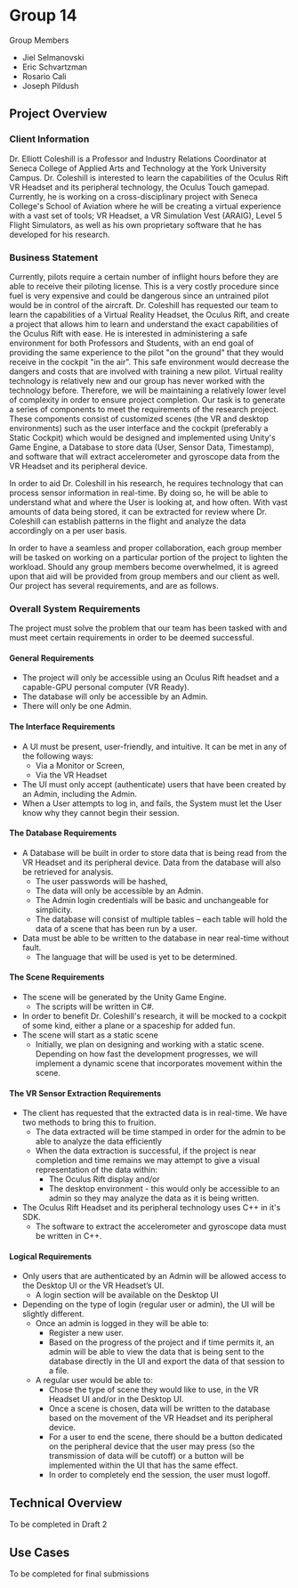 # Group 14

Group Members
* Jiel Selmanovski
* Eric Schvartzman
* Rosario Cali
* Joseph Pildush

## Project Overview

### Client Information

Dr. Elliott Coleshill is a Professor and Industry Relations Coordinator at Seneca College of Applied Arts and Technology at the York University Campus.  Dr. Coleshill is interested to learn the capabilities of the Oculus Rift VR Headset and its peripheral technology, the Oculus Touch gamepad.  Currently, he is working on a cross-disciplinary project with Seneca College's School of Aviation where he will be creating a virtual experience with a vast set of tools; VR Headset, a VR Simulation Vest (ARAIG), Level 5 Flight Simulators, as well as his own proprietary software that he has developed for his research.


### Business Statement

Currently, pilots require a certain number of inflight hours before they are able to receive their piloting license. This is a very costly procedure since fuel is very expensive and could be dangerous since an untrained pilot would be in control of the aircraft. Dr. Coleshill has requested our team to learn the capabilities of a Virtual Reality Headset, the Oculus Rift, and create a project that allows him to learn and understand the exact capabilities of the Oculus Rift with ease. He is interested in administering a safe environment for both Professors and Students, with an end goal of providing the same experience to the pilot "on the ground" that they would receive in the cockpit "in the air". This safe environment would decrease the dangers and costs that are involved with training a new pilot.
Virtual reality technology is relatively new and our group has never worked with the technology before.  Therefore, we will be maintaining a relatively lower level of complexity in order to ensure project completion.  Our task is to generate a series of components to meet the requirements of the research project.  These components consist of customized scenes (the VR and desktop environments) such as the user interface and the cockpit (preferably a Static Cockpit) which would be designed and implemented using Unity's Game Engine, a Database to store data (User, Sensor Data, Timestamp), and software that will extract accelerometer and gyroscope data from the VR Headset and its peripheral device.

In order to aid Dr. Coleshill in his research, he requires technology that can process sensor information in real-time.  By doing so, he will be able to understand what and where the User is looking at, and how often.  With vast amounts of data being stored, it can be extracted for review where Dr. Coleshill can establish patterns in the flight and analyze the data accordingly on a per user basis.

In order to have a seamless and proper collaboration, each group member will be tasked on working on a particular portion of the project to lighten the workload.  Should any group members become overwhelmed, it is agreed upon that aid will be provided from group members and our client as well.  Our project has several requirements, and are as follows.

### Overall System Requirements
The project must solve the problem that our team has been tasked with and must meet certain requirements in order to be deemed successful.

#### General Requirements
* The project will only be accessible using an Oculus Rift headset and a capable-GPU personal computer (VR Ready).
* The database will only be accessible by an Admin.
* There will only be one Admin.

#### The Interface Requirements
* A UI must be present, user-friendly, and intuitive. It can be met in any of the following ways:
	* Via a Monitor or Screen,
	* Via the VR Headset
* The UI must only accept (authenticate) users that have been created by an Admin, including the Admin.
* When a User attempts to log in, and fails, the System must let the User know why they cannot begin their session.

#### The Database Requirements
* A Database will be built in order to store data that is being read from the VR Headset and its peripheral device. Data from the database will also be retrieved for analysis.
	* The user passwords will be hashed,
	* The data will only be accessible by an Admin.
	* The Admin login credentials will be basic and unchangeable for simplicity.
	* The database will consist of multiple tables – each table will hold the data of a scene that has been run by a user.
* Data must be able to be written to the database in near real-time without fault.
	* The language that will be used is yet to be determined.

#### The Scene Requirements
* The scene will be generated by the Unity Game Engine.
	* The scripts will be written in C#.
* In order to benefit Dr. Coleshill's research, it will be mocked to a cockpit of some kind, either a plane or a spaceship for added fun.
* The scene will start as a static scene
	* Initially, we plan on designing and working with a static scene. Depending on how fast the development progresses, we will implement a dynamic scene that incorporates movement within the scene.

#### The VR Sensor Extraction Requirements
* The client has requested that the extracted data is in real-time. We have two methods to bring this to fruition.
	* The data extracted will be time stamped in order for the admin to be able to analyze the data efficiently 
	* When the data extraction is successful, if the project is near completion and time remains we may attempt to give a visual representation of the data within:
		* The Oculus Rift display and/or
		* The desktop environment - this would only be accessible to an admin so they may analyze the data as it is being written.
* The Oculus Rift Headset and its peripheral technology uses C++ in it's SDK.
	* The software to extract the accelerometer and gyroscope data must be written in C++.

#### Logical Requirements
* Only users that are authenticated by an Admin will be allowed access to the Desktop UI or the VR Headset’s UI.
	* A login section will be available on the Desktop UI
* Depending on the type of login (regular user or admin), the UI will be slightly different.
	* Once an admin is logged in they will be able to:
		* Register a new user. 
		* Based on the progress of the project and if time permits it, an admin will be able to view the data that is being sent to the database directly in the UI and export the data of that session to a file.
	* A regular user would be able to:
		* Chose the type of scene they would like to use, in the VR Headset UI and/or in the Desktop UI.
		* Once a scene is chosen, data will be written to the database based on the movement of the VR Headset and its peripheral device.
		* For a user to end the scene, there should be a button dedicated on the peripheral device that the user may press (so the transmission of data will be cutoff) or a button will be implemented within the UI that has the same effect.
		* In order to completely end the session, the user must logoff.


## Technical Overview

To be completed in Draft 2

## Use Cases

To be completed for final submissions

